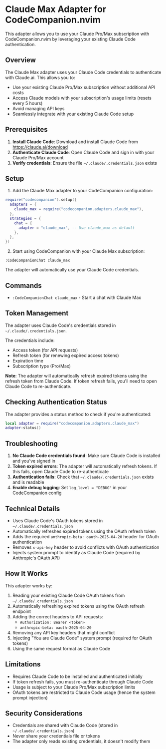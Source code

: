 # Claude Max Adapter for CodeCompanion.nvim

This adapter allows you to use your Claude Pro/Max subscription with CodeCompanion.nvim by leveraging your existing Claude Code authentication.

## Overview

The Claude Max adapter uses your Claude Code credentials to authenticate with Claude.ai. This allows you to:

- Use your existing Claude Pro/Max subscription without additional API costs
- Access Claude models with your subscription's usage limits (resets every 5 hours)
- Avoid managing API keys
- Seamlessly integrate with your existing Claude Code setup

## Prerequisites

1. **Install Claude Code**: Download and install Claude Code from https://claude.ai/download
2. **Authenticate Claude Code**: Open Claude Code and sign in with your Claude Pro/Max account
3. **Verify credentials**: Ensure the file `~/.claude/.credentials.json` exists

## Setup

1. Add the Claude Max adapter to your CodeCompanion configuration:

```lua
require("codecompanion").setup({
  adapters = {
    claude_max = require("codecompanion.adapters.claude_max"),
  },
  strategies = {
    chat = {
      adapter = "claude_max", -- Use claude_max as default
    },
  },
})
```

2. Start using CodeCompanion with your Claude Max subscription:

```vim
:CodeCompanionChat claude_max
```

The adapter will automatically use your Claude Code credentials.

## Commands

- `:CodeCompanionChat claude_max` - Start a chat with Claude Max

## Token Management

The adapter uses Claude Code's credentials stored in `~/.claude/.credentials.json`.

The credentials include:
- Access token (for API requests)
- Refresh token (for renewing expired access tokens)
- Expiration time
- Subscription type (Pro/Max)

**Note**: The adapter will automatically refresh expired tokens using the refresh token from Claude Code. If token refresh fails, you'll need to open Claude Code to re-authenticate.

## Checking Authentication Status

The adapter provides a status method to check if you're authenticated:

```lua
local adapter = require("codecompanion.adapters.claude_max")
adapter:status()
```

## Troubleshooting

1. **No Claude Code credentials found**: Make sure Claude Code is installed and you've signed in
2. **Token expired errors**: The adapter will automatically refresh tokens. If this fails, open Claude Code to re-authenticate
3. **Authentication fails**: Check that `~/.claude/.credentials.json` exists and is readable
4. **Enable debug logging**: Set `log_level = "DEBUG"` in your CodeCompanion config

## Technical Details

- Uses Claude Code's OAuth tokens stored in `~/.claude/.credentials.json`
- Automatically refreshes expired tokens using the OAuth refresh token
- Adds the required `anthropic-beta: oauth-2025-04-20` header for OAuth authentication
- Removes `x-api-key` header to avoid conflicts with OAuth authentication
- Injects system prompt to identify as Claude Code (required by Anthropic's OAuth API)

## How It Works

This adapter works by:
1. Reading your existing Claude Code OAuth tokens from `~/.claude/.credentials.json`
2. Automatically refreshing expired tokens using the OAuth refresh endpoint
3. Adding the correct headers to API requests:
   - `Authorization: Bearer <token>`
   - `anthropic-beta: oauth-2025-04-20`
4. Removing any API key headers that might conflict
5. Injecting "You are Claude Code" system prompt (required for OAuth tokens)
6. Using the same request format as Claude Code

## Limitations

- Requires Claude Code to be installed and authenticated initially
- If token refresh fails, you must re-authenticate through Claude Code
- Usage is subject to your Claude Pro/Max subscription limits
- OAuth tokens are restricted to Claude Code usage (hence the system prompt injection)

## Security Considerations

- Credentials are shared with Claude Code (stored in `~/.claude/.credentials.json`)
- Never share your credentials file or tokens
- The adapter only reads existing credentials, it doesn't modify them